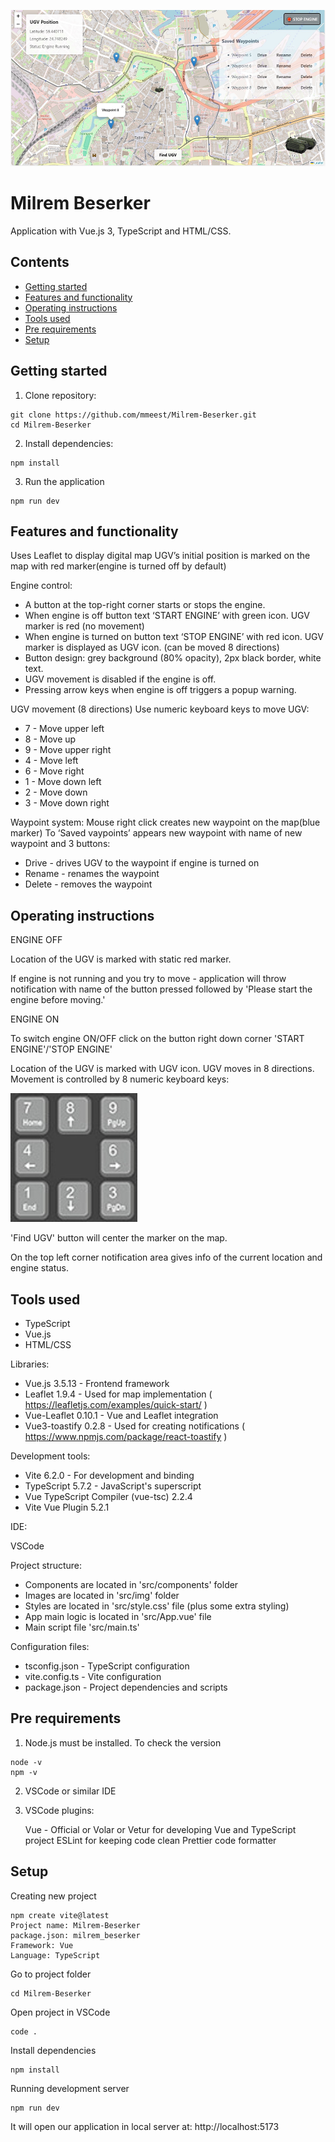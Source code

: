 <div>
  <p align="center">
    <img src="https://github.com/mmeest/Milrem-Beserker/blob/main/screen.jpg" height="250px">
  </p>
</div>


# Milrem Beserker

Application with Vue.js 3, TypeScript and HTML/CSS.

## Contents

- [Getting started](#getting-started)
- [Features and functionality](#features-and-functionality)
- [Operating instructions](#operating-instructions)
- [Tools used](#tools-used)
- [Pre requirements](#pre-requirements)
- [Setup](#setup)

## Getting started

1. Clone repository:

```
git clone https://github.com/mmeest/Milrem-Beserker.git
cd Milrem-Beserker
```

2. Install dependencies:

```
npm install
```

3. Run the application
   
```
npm run dev
```

## Features and functionality

Uses Leaflet to display digital map
UGV’s initial position is marked on the map with red marker(engine is turned off by default)

Engine control:

* A button at the top-right corner starts or stops the engine.
* When engine is off button text ‘START ENGINE’ with green icon. UGV marker is red (no movement)
* When engine is turned on button text ‘STOP ENGINE’ with red icon. UGV marker is displayed as UGV icon. (can be moved 8 directions)
* Button design: grey background (80% opacity), 2px black border, white text.
* UGV movement is disabled if the engine is off.
* Pressing arrow keys when engine is off triggers a popup warning.

UGV movement (8 directions)
Use numeric keyboard keys to move UGV:

* 7 - Move upper left
* 8 - Move up
* 9 - Move upper right
* 4 - Move left
* 6 - Move right
* 1 - Move down left
* 2 - Move down
* 3 - Move down right

Waypoint system:
Mouse right click creates new waypoint on the map(blue marker)
To ‘Saved vaypoints’ appears new waypoint with name of new waypoint and 3 buttons: 

* Drive - drives UGV to the waypoint if engine is turned on
* Rename - renames the waypoint
* Delete - removes the waypoint



## Operating instructions

ENGINE OFF

Location of the UGV is marked with static red marker.

If engine is not running and you try to move - application will throw notification
with name of the button pressed followed by 'Please start the engine before moving.'

ENGINE ON

To switch engine ON/OFF click on the button right down corner 'START ENGINE'/'STOP ENGINE'

Location of the UGV is marked with UGV icon. 
UGV moves in 8 directions. Movement is controlled by 8 numeric keyboard keys:

<div>
  <p>
    <img src="https://github.com/mmeest/Milrem-Beserker/blob/main/src/img/keyboard.jpg">
  </p>
</div>

'Find UGV' button will center the marker on the map.

On the top left corner notification area gives info of the current location and engine status.

## Tools used

* TypeScript
* Vue.js
* HTML/CSS

Libraries:

* Vue.js 3.5.13        - Frontend framework
* Leaflet 1.9.4        - Used for map implementation ( https://leafletjs.com/examples/quick-start/ )
* Vue-Leaflet 0.10.1   - Vue and Leaflet integration
* Vue3-toastify 0.2.8  - Used for creating notifications ( https://www.npmjs.com/package/react-toastify )

Development tools:

* Vite 6.2.0           - For development and binding
* TypeScript 5.7.2     - JavaScript's superscript
* Vue TypeScript Compiler (vue-tsc) 2.2.4
* Vite Vue Plugin 5.2.1

IDE:

VSCode

Project structure:

* Components are located in 'src/components' folder
* Images are located in 'src/img' folder
* Styles are located in 'src/style.css' file (plus some extra styling)
* App main logic is located in 'src/App.vue' file
* Main script file 'src/main.ts'

Configuration files:

* tsconfig.json  - TypeScript configuration
* vite.config.ts - Vite configuration
* package.json   - Project dependencies and scripts

## Pre requirements

1. Node.js must be installed. 
To check the version

```
node -v
npm -v
```

2. VSCode or similar IDE

3. VSCode plugins:

   Vue - Official or Volar or Vetur for developing Vue and TypeScript project
   ESLint for keeping code clean
   Prettier code formatter

## Setup

Creating new project

```
npm create vite@latest
Project name: Milrem-Beserker
package.json: milrem_beserker
Framework: Vue
Language: TypeScript
```

Go to project folder

```
cd Milrem-Beserker
```

Open project in VSCode

```
code .
```

Install dependencies

```
npm install
```

Running development server

```
npm run dev
```

It will open our application in local server at: http://localhost:5173

